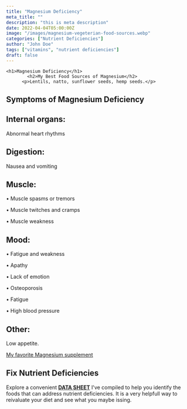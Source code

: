 ```yaml
---
title: "Magnesium Deficiency"
meta_title: ""
description: "this is meta description"
date: 2022-04-04T05:00:00Z
image: "/images/magnesium-vegeterian-food-sources.webp"
categories: ["Nutrient Deficiencies"]
author: "John Doe"
tags: ["vitamins", "nutrient deficiencies"]
draft: false
---
```

    <h1>Magnesium Deficiency</h1>
            <h2>My Best Food Sources of Magnesium</h2>
          <p>Lentils, natto, sunflower seeds, hemp seeds.</p>
<h2>Symptoms of Magnesium  Deficiency</h2>
<h2>Internal organs:</h2>
<p>Abnormal heart rhythms</p>
<h2>Digestion:</h2><p>Nausea and vomiting</p>
<h2>Muscle:</h2><p>&bull; Muscle spasms or tremors</p><p>&bull; Muscle twitches and cramps</p><p>&bull; Muscle weakness</p>
<h2>Mood:</h2><p>&bull; Fatigue and weakness</p><p>&bull; Apathy</p><p>&bull; Lack of emotion</p> <p>&bull; Osteoporosis</p><p>&bull; Fatigue</p><p>&bull; High blood pressure</p>
<h2>Other:</h2><p>Low appetite.</p>
<p><a target="_blank" href="https://www.amazon.com/Moon-Juice-Magnesi-Om-Unstressing-Magnesium/dp/B07YCS83D3/ref=sxbs_sbv_search_btf?content-id=amzn1.sym.f15d2f09-357d-4995-986d-e924fbe183e3%253Aamzn1.sym.f15d2f09-357d-4995-986d-e924fbe183e3&amp;crid=2YWXSE6WJG2HX&amp;cv_ct_cx=magnesium&amp;keywords=magnesium&amp;pd_rd_i=B07YCS83D3&amp;pd_rd_r=36e8231b-4b0a-471e-adde-fb106fa5d143&amp;pd_rd_w=EUssm&amp;pd_rd_wg=32zxs&amp;pf_rd_p=f15d2f09-357d-4995-986d-e924fbe183e3&amp;pf_rd_r=KGGH227CA9TS87M1DRD3&amp;qid=1696885661&amp;sbo=RZvfv%252F%252FHxDF%252BO5021pAnSA%253D%253D&amp;sprefix=magnesium%252Caps%252C186&amp;sr=1-1-a61ee601-6e56-4862-a8a2-1d3da5a5406f&_encoding=UTF8&tag=irinawink-20&linkCode=ur2&linkId=7a5a5c8196a8a71dccb0bb56d4b6d503&camp=1789&creative=9325">My favorite Magnesium supplement</a></p>
<h2>Fix Nutrient Deficiencies</h2><p>Explore a convenient <a title="fix nutritional deficiencies with a data sheet" href="../nutrients-in-healthy-foods.html"><b>DATA SHEET</b></a> I've compiled to help you identify the foods that can address nutrient deficiencies. It is a very helpfull way to reivaluate your diet and see what you maybe issing.</p>